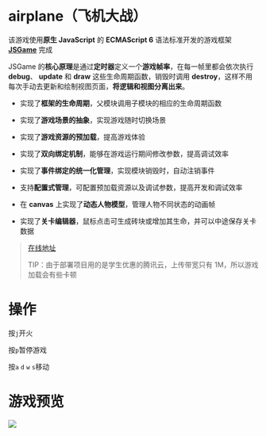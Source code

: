 # airplane（飞机大战）

该游戏使用**原生 JavaScript** 的 **ECMAScript 6** 语法标准开发的游戏框架 [**JSGame**](https://github.com/hui0808/JSGame) 完成

JSGame 的**核心原理**是通过**定时器**定义一个**游戏帧率**，在每一帧里都会依次执行 **debug**、 **update** 和 **draw** 这些生命周期函数，销毁时调用 **destroy**，这样不用每次手动去更新和绘制视图页面，**将逻辑和视图分离出来**。

- 实现了**框架的生命周期**，父模块调用子模块的相应的生命周期函数
- 实现了**游戏场景的抽象**，实现游戏随时切换场景
- 实现了**游戏资源的预加载**，提高游戏体验
- 实现了**双向绑定机制**，能够在游戏运行期间修改参数，提高调试效率
- 实现了**事件绑定的统一化管理**，实现模块销毁时，自动注销事件
- 支持**配置式管理**，可配置预加载资源以及调试参数，提高开发和调试效率
- 在 **canvas** 上实现了**动态人物模型**，管理人物不同状态的动画帧

- 实现了**关卡编辑器**，鼠标点击可生成砖块或增加其生命，并可以中途保存关卡数据

> [在线地址](http://106.53.84.52/game/airplane/)
>
> TIP：由于部署项目用的是学生优惠的腾讯云，上传带宽只有 1M，所以游戏加载会有些卡顿

# 操作

按`j`开火

按`p`暂停游戏

按`a` `d` `w` `s`移动

# 游戏预览

![](demo.gif)
